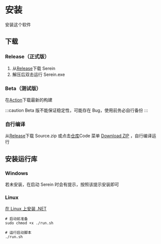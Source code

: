 # 安装

安装这个软件

## 下载

### Release（正式版）

1. 从[Release](https://github.com/Zaitonn/Serein/releases/latest)下载 Serein
2. 解压后双击运行 Serein.exe

### Beta（测试版）

在[Action](https://github.com/Zaitonn/Serein/actions)下载最新的构建  

:::caution
Beta 版不能保证稳定性，可能存在 Bug，使用前务必自行备份
:::

### 自行编译

从[Release](https://github.com/Zaitonn/Serein/releaseslatest)下载 Source.zip 或点击[仓库](https://github.com/Zaitonn/Serein)Code 菜单 [Download ZIP](https://github.com/Zaitonn/Serein/archive/refs/heads/main.zip) ，自行编译运行

## 安装运行库

### Windows

若未安装，在启动 Serein 时会有提示，按照该提示安装即可

### Linux

[在 Linux 上安装 .NET](https://learn.microsoft.com/zh-cn/dotnet/core/install/linux)

```batch
# 启动前准备
sudo chmod +x ./run.sh
```

```batch
# 运行启动脚本
./run.sh
```
